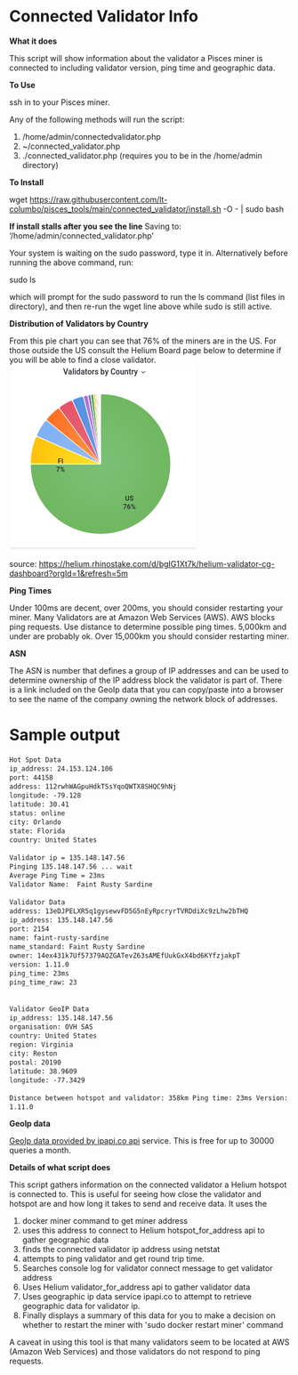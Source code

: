 # Connected Validator Info

**What it does**

This script will show information about the validator a Pisces miner is connected to including validator version, ping time and geographic data.

**To Use**

ssh in to your Pisces miner.

Any of the following methods will run the script:
1. /home/admin/connectedvalidator.php
2. ~/connected_validator.php
3. ./connected_validator.php  (requires you to be in the /home/admin directory)

**To Install**

wget https://raw.githubusercontent.com/lt-columbo/pisces_tools/main/connected_validator/install.sh -O - | sudo bash

**If install stalls after you see the line**
Saving to: ‘/home/admin/connected_validator.php’
 
Your system is waiting on the sudo password, type it in. Alternatively before running the above command, run:

sudo ls

which will prompt for the sudo password to run the ls command (list files in directory), and then re-run the wget line above while sudo is still active.

**Distribution of Validators by Country**

From this pie chart you can see that 76% of the miners are in the US. For those outside the US consult the Helium Board page below to determine if you will be able to find a close validator.
![Distribution of Validators by Country](images/validators-by-country.png)

source: https://helium.rhinostake.com/d/bgIG1Xt7k/helium-validator-cg-dashboard?orgId=1&refresh=5m

**Ping Times**

Under 100ms are decent, over 200ms, you should consider restarting your miner.
Many Validators are at Amazon Web Services (AWS). AWS blocks ping requests. Use distance to determine possible ping times. 5,000km and under are probably ok. Over 15,000km you should consider restarting miner.

**ASN**

The ASN is number that defines a group of IP addresses and can be used to determine ownership of the IP address block the validator is part of. There is a link included on the GeoIp data that you can copy/paste into a browser to see the name of the company owning the network block of addresses.

# Sample output  
```
Hot Spot Data
ip_address: 24.153.124.106
port: 44158
address: 112rwhWAGpuHdkTSsYqoQWTX8SHQC9hNj
longitude: -79.128
latitude: 30.41
status: online
city: Orlando
state: Florida
country: United States

Validator ip = 135.148.147.56
Pinging 135.148.147.56 ... wait
Average Ping Time = 23ms
Validator Name:  Faint Rusty Sardine

Validator Data
address: 13eDJPELXR5q1gysewvFD5G5nEyRpcryrTVRDdiXc9zLhw2bTHQ
ip_address: 135.148.147.56
port: 2154
name: faint-rusty-sardine
name_standard: Faint Rusty Sardine
owner: 14ex431k7Uf57379AQZGATevZ63sAMEfUukGxX4bd6KYfzjakpT
version: 1.11.0
ping_time: 23ms
ping_time_raw: 23


Validator GeoIP Data
ip_address: 135.148.147.56
organisation: OVH SAS
country: United States
region: Virginia
city: Reston
postal: 20190
latitude: 38.9609
longitude: -77.3429

Distance between hotspot and validator: 358km Ping time: 23ms Version: 1.11.0
```

**GeoIp data**

 [GeoIp data provided by ipapi.co api](https://ipapi.co/api) service. This is free for up to 30000 queries a month.

**Details of what script does**

This script gathers information on the connected validator a Helium hotspot is connected to.
This is useful for seeing how close the validator and hotspot are and how long it takes to
send and receive data. It uses the 
1. docker miner command to get miner address 
2. uses this address to connect to Helium hotspot_for_address api to gather geographic data
3. finds the connected validator ip address using netstat
4. attempts to ping validator and get round trip time. 
5. Searches console log for validator connect message to get validator address
6. Uses Helium validator_for_address api to gather validator data
7. Uses geographic ip data service ipapi.co to attempt to retrieve geographic data for validator ip.
8. Finally displays a summary of this data for you to make a decision on whether to restart the miner with 'sudo docker restart miner' command

A caveat in using this tool is that many validators seem to be located at AWS (Amazon Web Services) and those validators do not respond to ping requests.
